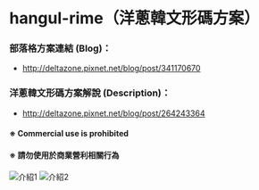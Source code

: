 # hangul-rime（洋蔥韓文形碼方案）

### 部落格方案連結 (Blog)：
- http://deltazone.pixnet.net/blog/post/341170670

### 洋蔥韓文形碼方案解說 (Description)：
- http://deltazone.pixnet.net/blog/post/264243364

#### ※ Commercial use is prohibited
#### ※ 請勿使用於商業營利相關行為

![介紹1](https://raw.githubusercontent.com/oniondelta/hangul-rime/master/hangul2020_en-1.jpg)
![介紹2](https://raw.githubusercontent.com/oniondelta/hangul-rime/master/hangul2020_en-2.jpg)

